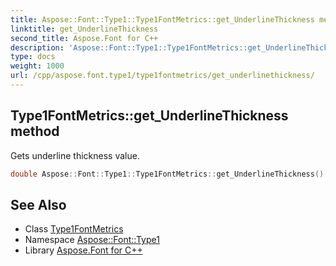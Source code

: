 ```yaml
---
title: Aspose::Font::Type1::Type1FontMetrics::get_UnderlineThickness method
linktitle: get_UnderlineThickness
second_title: Aspose.Font for C++
description: 'Aspose::Font::Type1::Type1FontMetrics::get_UnderlineThickness method. Gets underline thickness value in C++.'
type: docs
weight: 1000
url: /cpp/aspose.font.type1/type1fontmetrics/get_underlinethickness/
---
```

## Type1FontMetrics::get_UnderlineThickness method


Gets underline thickness value.

```cpp
double Aspose::Font::Type1::Type1FontMetrics::get_UnderlineThickness() const
```

## See Also

* Class [Type1FontMetrics](../)
* Namespace [Aspose::Font::Type1](../../)
* Library [Aspose.Font for C++](../../../)
